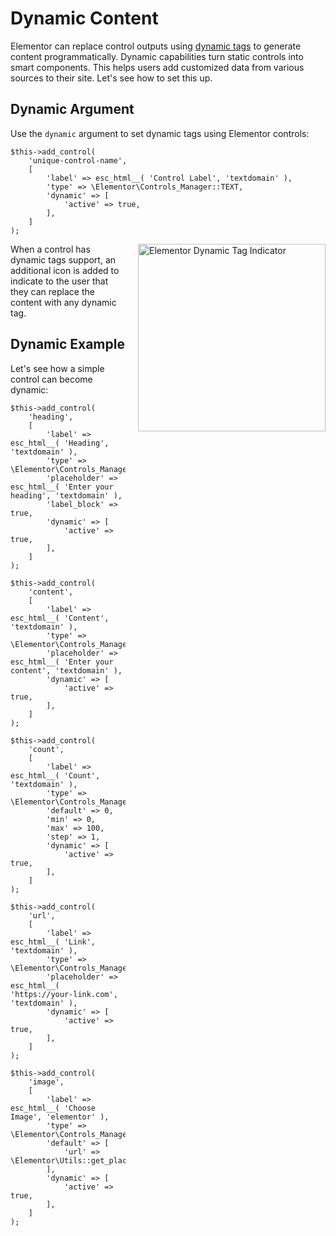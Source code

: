 # Dynamic Content

<Badge type="tip" vertical="top" text="Elementor Pro" /> <Badge type="warning" vertical="top" text="Advanced" />

Elementor can replace control outputs using [dynamic tags](../dynamic-tags/) to generate content programmatically. Dynamic capabilities turn static controls into smart components. This helps users add customized data from various sources to their site. Let's see how to set this up.

## Dynamic Argument

Use the `dynamic` argument to set dynamic tags using Elementor controls:

```php{6-8}
$this->add_control(
	'unique-control-name',
	[
		'label' => esc_html__( 'Control Label', 'textdomain' ),
		'type' => \Elementor\Controls_Manager::TEXT,
		'dynamic' => [
			'active' => true,
		],
	]
);
```

<img :src="$withBase('/assets/img/elementor-dynamic-tag-indicator.png')" alt="Elementor Dynamic Tag Indicator" style="float: right; width: 300px; margin-left: 20px; margin-bottom: 20px;">

When a control has dynamic tags support, an additional icon is added to indicate to the user that they can replace the content with any dynamic tag.

## Dynamic Example

Let's see how a simple control can become dynamic:

```php{8-10,20-22,35-37,47-49,61-63}
$this->add_control(
	'heading',
	[
		'label' => esc_html__( 'Heading', 'textdomain' ),
		'type' => \Elementor\Controls_Manager::TEXT,
		'placeholder' => esc_html__( 'Enter your heading', 'textdomain' ),
		'label_block' => true,
		'dynamic' => [
			'active' => true,
		],
	]
);

$this->add_control(
	'content',
	[
		'label' => esc_html__( 'Content', 'textdomain' ),
		'type' => \Elementor\Controls_Manager::TEXTAREA,
		'placeholder' => esc_html__( 'Enter your content', 'textdomain' ),
		'dynamic' => [
			'active' => true,
		],
	]
);

$this->add_control(
	'count',
	[
		'label' => esc_html__( 'Count', 'textdomain' ),
		'type' => \Elementor\Controls_Manager::NUMBER,
		'default' => 0,
		'min' => 0,
		'max' => 100,
		'step' => 1,
		'dynamic' => [
			'active' => true,
		],
	]
);

$this->add_control(
	'url',
	[
		'label' => esc_html__( 'Link', 'textdomain' ),
		'type' => \Elementor\Controls_Manager::URL,
		'placeholder' => esc_html__( 'https://your-link.com', 'textdomain' ),
		'dynamic' => [
			'active' => true,
		],
	]
);

$this->add_control(
	'image',
	[
		'label' => esc_html__( 'Choose Image', 'elementor' ),
		'type' => \Elementor\Controls_Manager::MEDIA,
		'default' => [
			'url' => \Elementor\Utils::get_placeholder_image_src(),
		],
		'dynamic' => [
			'active' => true,
		],
	]
);
```
